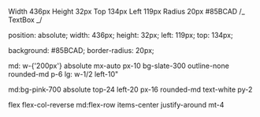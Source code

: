 Width
436px
Height
32px
Top
134px
Left
119px
Radius
20px
#85BCAD
/_ TextBox _/

position: absolute;
width: 436px;
height: 32px;
left: 119px;
top: 134px;

background: #85BCAD;
border-radius: 20px;

md: w-{'200px'} absolute mx-auto px-10 bg-slate-300 outline-none rounded-md p-6 lg: w-1/2 left-10"

md:bg-pink-700 absolute top-24 left-20 px-16 rounded-md text-white py-2

flex flex-col-reverse md:flex-row items-center justify-around mt-4
